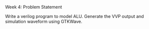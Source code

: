 Week 4: Problem Statement

Write a verilog program to model ALU. 
Generate the VVP output and simulation waveform using GTKWave.
